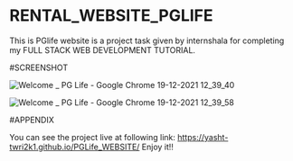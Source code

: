 # RENTAL_WEBSITE_PGLIFE
This is PGlife website is a project task given by internshala for completing my FULL STACK WEB DEVELOPMENT TUTORIAL.


#SCREENSHOT

![Welcome _ PG Life - Google Chrome 19-12-2021 12_39_40](https://user-images.githubusercontent.com/84243553/146667031-04ee3388-c5ae-46fe-bfa5-25d9f3fccdf7.png)


![Welcome _ PG Life - Google Chrome 19-12-2021 12_39_58](https://user-images.githubusercontent.com/84243553/146667032-961138c7-d5fa-4e89-88b3-92f4c182f431.png)


#APPENDIX

You can see the project live at following link:  https://yasht-twri2k1.github.io/PGLife_WEBSITE/
Enjoy it!!
